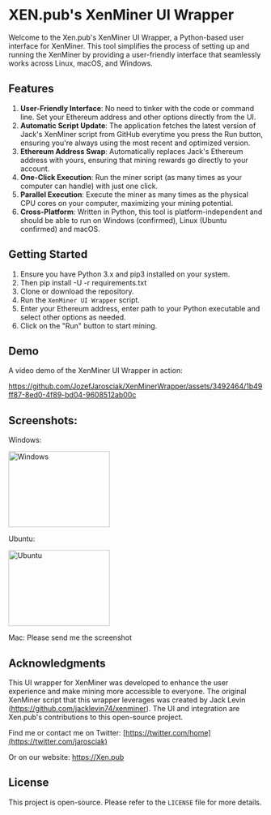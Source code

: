# XEN.pub's XenMiner UI Wrapper

Welcome to the Xen.pub's XenMiner UI Wrapper, a Python-based user interface for XenMiner. This tool simplifies the process of setting up and running the XenMiner by providing a user-friendly interface that seamlessly works across Linux, macOS, and Windows.

## Features

1. **User-Friendly Interface**: No need to tinker with the code or command line. Set your Ethereum address and other options directly from the UI.
2. **Automatic Script Update**: The application fetches the latest version of Jack's XenMiner script from GitHub everytime you press the Run button, ensuring you're always using the most recent and optimized version.
3. **Ethereum Address Swap**: Automatically replaces Jack's Ethereum address with yours, ensuring that mining rewards go directly to your account.
4. **One-Click Execution**: Run the miner script (as many times as your computer can handle) with just one click.
5. **Parallel Execution**: Execute the miner as many times as the physical CPU cores on your computer, maximizing your mining potential.
6. **Cross-Platform**: Written in Python, this tool is platform-independent and should be able to run on Windows (confirmed), Linux (Ubuntu confirmed) and macOS.

## Getting Started

1. Ensure you have Python 3.x and pip3 installed on your system.
2. Then pip install -U -r requirements.txt
3. Clone or download the repository.
4. Run the `XenMiner UI Wrapper` script.
5. Enter your Ethereum address, enter path to your Python executable and select other options as needed.
6. Click on the "Run" button to start mining.

## Demo

A video demo of the XenMiner UI Wrapper in action:

https://github.com/JozefJarosciak/XenMinerWrapper/assets/3492464/1b49ff87-8ed0-4f89-bd04-9608512ab00c


## Screenshots:

Windows:

[<img src="https://github.com/JozefJarosciak/XenMinerWrapper/assets/3492464/80a10774-fecd-493e-a5e6-d9e1a8973815" width="200" height="150" alt="Windows">](https://github.com/JozefJarosciak/XenMinerWrapper/assets/3492464/80a10774-fecd-493e-a5e6-d9e1a8973815)

Ubuntu:

[<img src="https://github.com/JozefJarosciak/XenMinerWrapper/assets/3492464/39feb6ba-ce7a-4ec8-96e0-b379fd628763" width="200" height="150" alt="Ubuntu">](https://github.com/JozefJarosciak/XenMinerWrapper/assets/3492464/39feb6ba-ce7a-4ec8-96e0-b379fd628763)


Mac:
Please send me the screenshot

## Acknowledgments

This UI wrapper for XenMiner was developed to enhance the user experience and make mining more accessible to everyone. The original XenMiner script that this wrapper leverages was created by Jack Levin (https://github.com/jacklevin74/xenminer).
The UI and integration are Xen.pub's contributions to this open-source project.

Find me or contact me on Twitter: [https://twitter.com/home](https://twitter.com/jarosciak)

Or on our website: https://Xen.pub

## License

This project is open-source. Please refer to the `LICENSE` file for more details.
